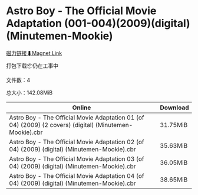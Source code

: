 # Astro Boy - The Official Movie Adaptation (001-004)(2009)(digital)(Minutemen-Mookie)

[磁力链接⬇Magnet Link](magnet:?xt=urn:btih:f03eda38b81c70645ac9fe943f627eeafc51651c&dn=Astro%20Boy%20-%20The%20Official%20Movie%20Adaptation%20%28001-004%29%282009%29%28digital%29%28Minutemen-Mookie%29)

打包下载📦仍在工事中

文件数：4

总大小：142.08MiB

Online | Download
--- | ---
Astro Boy - The Official Movie Adaptation 01 (of 04) (2009) (2 covers) (digital) (Minutemen-Mookie).cbr | 31.75MiB
Astro Boy - The Official Movie Adaptation 02 (of 04) (2009) (digital) (Minutemen-Mookie).cbr | 35.63MiB
Astro Boy - The Official Movie Adaptation 03 (of 04) (2009) (digital) (Minutemen-Mookie).cbr | 36.05MiB
Astro Boy - The Official Movie Adaptation 04 (of 04) (2009) (digital) (Minutemen-Mookie).cbr | 38.65MiB